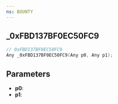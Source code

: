 ```yaml
---
ns: BOUNTY
---
```

## _0xFBD137BF0EC50FC9

```c
// 0xFBD137BF0EC50FC9
Any _0xFBD137BF0EC50FC9(Any p0, Any p1);
```

## Parameters
* **p0**:
* **p1**:
